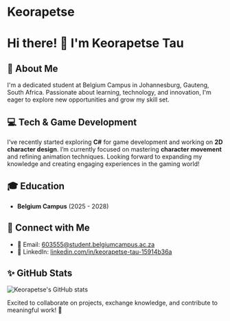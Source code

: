 # Keorapetse
# Hi there! 👋 I'm Keorapetse Tau

## 🚀 About Me
I'm a dedicated student at Belgium Campus in Johannesburg, Gauteng, South Africa. Passionate about learning, technology, and innovation, I'm eager to explore new opportunities and grow my skill set.

## 💻 Tech & Game Development
I’ve recently started exploring **C#** for game development and working on **2D character design**. I’m currently focused on mastering **character movement** and refining animation techniques. Looking forward to expanding my knowledge and creating engaging experiences in the gaming world!

## 🎓 Education
- **Belgium Campus** (2025 - 2028)

## 🔗 Connect with Me
- 📧 Email: [603555@student.belgiumcampus.ac.za](mailto:603555@student.belgiumcampus.ac.za)
- 💼 LinkedIn: [linkedin.com/in/keorapetse-tau-15914b36a](https://www.linkedin.com/in/keorapetse-tau-15914b36a)

## ✨ GitHub Stats
![Keorapetse's GitHub stats](https://github-readme-stats.vercel.app/api?username=keorapetse-tau&show_icons=true&theme=radical)

Excited to collaborate on projects, exchange knowledge, and contribute to meaningful work! 🚀
